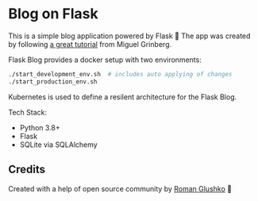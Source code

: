 # Blog on Flask

This is a simple blog application powered by Flask 🐍
The app was created by following [a great tutorial](https://blog.miguelgrinberg.com/post/the-flask-mega-tutorial-part-i-hello-world) from Miguel Grinberg.

Flask Blog provides a docker setup with two environments:

```bash
./start_development_env.sh  # includes auto applying of changes
./start_production_env.sh
```

Kubernetes is used to define a resilent architecture for the Flask Blog.

Tech Stack:

- Python 3.8+
- Flask
- SQLite via SQLAlchemy

## Credits

Created with a help of open source community by [Roman Glushko](https://www.romaglushko.com/) 🦁
